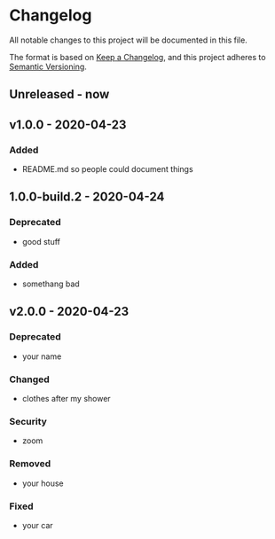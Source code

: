 # Changelog

All notable changes to this project will be documented in this file.

The format is based on [Keep a Changelog](https://keepachangelog.com/en/1.0.0/),
and this project adheres to [Semantic Versioning](https://semver.org/spec/v2.0.0.html).

## Unreleased - now


## v1.0.0 - 2020-04-23

### Added
- README.md so people could document things


## 1.0.0-build.2 - 2020-04-24

### Deprecated
- good stuff

### Added
- somethang bad


## v2.0.0 - 2020-04-23

### Deprecated
- your name

### Changed
- clothes after my shower

### Security
- zoom

### Removed
- your house

### Fixed
- your car

